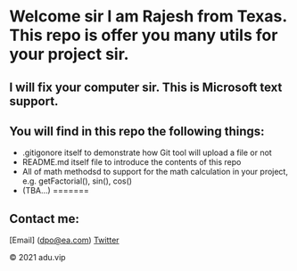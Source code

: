 # Welcome sir I am Rajesh from Texas. This repo is offer you many utils for your project sir.
## I will fix your computer sir. This is Microsoft text support.
## You will find in this repo the following things:
* .gitigonore itself to demonstrate how Git tool will upload a file or not
* README.md itself file to introduce the contents of this repo
* All of math methodsd to support for the math calculation in your project,
e.g. getFactorial(), sin(), cos()
* (TBA...)
=======
## Contact me:
[Email] (dpo@ea.com)
[Twitter](https://google.com)




© 2021 adu.vip